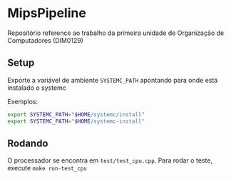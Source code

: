 # MipsPipeline
Repositório reference ao trabalho da primeira unidade de Organização de Computadores (DIM0129)

## Setup

Exporte a variável de ambiente `SYSTEMC_PATH` apontando para onde está instalado o systemc

Exemplos:
```sh
export SYSTEMC_PATH="$HOME/systemc/install"
export SYSTEMC_PATH="$HOME/systemc-install"
```

## Rodando
O processador se encontra em `test/test_cpu.cpp`. Para rodar o teste, execute `make run-test_cpu`